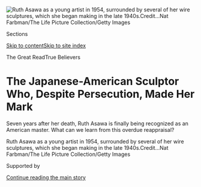 <div id="app">

<div>

<div>

<div>

</div>

<div data-aria-hidden="false">

<div id="site-content" data-role="main">

<div>

<div class="css-1aor85t" style="opacity:0.000000001;z-index:-1;visibility:hidden">

<div class="css-1hqnpie">

<div class="css-epjblv">

<span class="css-100wwgy">The Japanese-American Sculptor Who, Despite
Persecution, Made Her
Mark</span>

</div>

<div class="css-k008qs">

<div class="css-o5pzib">

<span class="css-18z7m18"></span>

<div>

</div>

</div>

<span class="css-1n6z4y">https://nyti.ms/2E4N9dP</span>

<div class="css-1705lsu">

<div class="css-4xjgmj">

<div class="css-4skfbu" data-role="toolbar" data-aria-label="Social Media Share buttons, Save button, and Comments Panel with current comment count" data-testid="share-tools">

  - 
  - 
  - 
  - 
    
    <div class="css-6n7j50">
    
    </div>

  - 
  - 

</div>

</div>

</div>

</div>

</div>

</div>

<div class="css-11qgg8s">

</div>

<div id="fullBleedHeaderContent">

<div class="css-n4ws9g">

![<span class="css-1l9o2ey e13ogyst0" data-aria-hidden="true">Ruth Asawa
as a young artist in 1954, surrounded by several of her wire sculptures,
which she began making in the late
1940s.</span><span class="css-1nlbvxy e1z0qqy90" itemprop="copyrightHolder"><span class="css-1ly73wi e1tej78p0">Credit...</span><span><span>Nat
Farbman/The Life Picture Collection/Getty
Images</span></span></span>](https://static01.graylady3jvrrxbe.onion/images/2020/07/10/t-magazine/art/asawa-slide-M1IM/asawa-slide-M1IM-articleLarge.jpg?quality=75&auto=webp&disable=upscale)

</div>

<div class="css-3z92zw">

<div class="css-6cn7ki">

<div class="NYTAppHideMasthead css-1bcu9v6 e1suatyy0">

<div class="section css-1o1qe8k e1suatyy2">

<div class="css-cu5p7t er09x8g0">

<div class="css-6n7j50">

</div>

<span class="css-1dv1kvn">Sections</span>

[Skip to content](#site-content)[Skip to site index](#site-index)

</div>

<div class="css-10698na e1huz5gh0">

</div>

</div>

</div>

<span class="css-10ej3is ezdmqqa0">The Great Read</span>True Believers

<div class="css-1sojcmr ehdk2mb0">

# The Japanese-American Sculptor Who, Despite Persecution, Made Her Mark

</div>

Seven years after her death, Ruth Asawa is finally being recognized as
an American master. What can we learn from this overdue reappraisal?

</div>

</div>

<div class="css-nwzfg5 e1gnum310">

<span class="css-1f9pvn2 t-magazine">Ruth Asawa as a young artist in
1954, surrounded by several of her wire sculptures, which she began
making in the late
1940s.</span><span class="css-1nlbvxy e1z0qqy90" itemprop="copyrightHolder"><span class="css-1ly73wi e1tej78p0">Credit...</span><span><span>Nat
Farbman/The Life Picture Collection/Getty Images</span></span></span>

</div>

<div id="sponsor-wrapper" class="css-1hyfx7x">

<div id="sponsor-slug" class="css-19vbshk">

Supported by

</div>

[Continue reading the main
story](#after-sponsor)

<div id="sponsor" class="ad sponsor-wrapper" style="text-align:center;height:100%;display:block">

</div>

<div id="after-sponsor">

</div>

</div>

<div class="css-1wx1auc e1gnum311">

<div class="css-18e8msd">

<div class="css-vp77d3 epjyd6m0">

<div class="css-1baulvz">

By [<span class="css-1baulvz last-byline" itemprop="name">Thessaly La
Force</span>](https://www.nytimes3xbfgragh.onion/by/thessaly-la-force)

</div>

</div>

  - 
    
    <div class="css-nv7ky2 e16638kd2">
    
    July 20,
    2020
    
    </div>

  - 
    
    <div class="css-4xjgmj">
    
    <div class="css-d8bdto" data-role="toolbar" data-aria-label="Social Media Share buttons, Save button, and Comments Panel with current comment count" data-testid="share-tools">
    
      - 
      - 
      - 
      - 
        
        <div class="css-6n7j50">
        
        </div>
    
      - 
      - 
    
    </div>
    
    </div>

</div>

</div>

</div>

<div class="section meteredContent css-1r7ky0e" name="articleBody" itemprop="articleBody">

<div class="css-1fanzo5 StoryBodyCompanionColumn">

<div class="css-53u6y8">

IN 2009, THE New York City auction house Christie’s received an
unsolicited query: A woman named Addie Lanier had a painting by [Josef
Albers](https://www.nytimes3xbfgragh.onion/1976/03/26/archives/josef-albers-artist-and-teacher-dies.html),
the midcentury abstract artist who pioneered modern arts education.
Could Christie’s help her sell it? It wasn’t uncommon for a major
auction house like Christie’s to get cold calls. News generated by large
sales can create curiosity and spark interest; people often approach
auction houses in the hope of confirming that they have been sitting on
priceless works of art. Jonathan Laib — then a senior vice president and
senior specialist of postwar and contemporary art at Christie’s — was
excited to hear of an Albers.

The details surrounding the painting, from Albers’s “Homage to the
Square” series, intrigued Laib. Like many artists, Albers was fond of
trades and frequently gave artworks away. Rarely, though, did he gift a
painting as substantial as this one. In some respects, the series was
his masterpiece; for 26 years, Albers repeatedly nested three to four
superimposed squares of varying hues, a cumulative expression of his
life’s work in revealing how perception could be manipulated by the
arrangement of form and color. Lanier also possessed a signed note from
Albers, verifying the painting’s authenticity. It was surprisingly
affectionate: “Dear Ruthie, This is just for revenge, And it is yours
for the promise not to acknowledge receiving it. Love, A.” Lanier
attested that her mother, a woman named [Ruth
Asawa](https://www.nytimes3xbfgragh.onion/news/the-lives-they-lived/2013/12/21/ruth-asawa/),
and Albers had been
friends.

</div>

</div>

<div id="t-true-believers-art-promo" class="section interactive-content interactive-size-scoop css-bvtwvj" data-id="100000007224768">

<div class="css-17ih8de interactive-body" data-sourceid="100000007224768">

[![](https://static01.graylady3jvrrxbe.onion/newsgraphics/2020/06/29/tmag-art-embeds-new/assets/images/art_issue_gif_special_editon.gif)](https://www.nytimes3xbfgragh.onion/issue/t-magazine/2020/07/02/true-believers-art-issue)

</div>

</div>

<div>

</div>

<div class="css-79elbk" data-testid="photoviewer-wrapper">

<div class="css-z3e15g" data-testid="photoviewer-wrapper-hidden">

</div>

<div class="css-1a48zt4 ehw59r15" data-testid="photoviewer-children">

![<span class="css-1l9o2ey e13ogyst0" data-aria-hidden="true">Asawa in
1951, reclining and holding one of her sculptures. Photograph by Imogen
Cunningham.</span><span class="css-1nlbvxy e1z0qqy90" itemprop="copyrightHolder"><span class="css-1ly73wi e1tej78p0">Credit...</span><span>Imogen
Cunningham; © The Imogen Cunningham Trust. From “Everything She Touched:
The Life of Ruth Asawa,” by Marilyn Chase, published by Chronicle Books,
2020</span></span>](https://static01.graylady3jvrrxbe.onion/images/2020/07/10/t-magazine/art/asawa-slide-CLQU/asawa-slide-CLQU-articleLarge.jpg?quality=75&auto=webp&disable=upscale)

</div>

</div>

<div class="css-1fanzo5 StoryBodyCompanionColumn">

<div class="css-53u6y8">

Laib began a correspondence with Lanier, learning more about her mother,
a San Francisco-based artist, who was then 83 years old and bedridden
with lupus, a chronic autoimmune disease. The family was in need of
money to provide the round-the-clock care that Asawa required. The
eventual sale of the Albers brought in over $100,000, but it left Laib
wondering if there was more to Asawa’s story. She had been a student of
Albers **** at [Black Mountain
College](https://www.nytimes3xbfgragh.onion/2015/03/19/arts/artsspecial/in-the-spirit-of-black-mountain-college-an-avant-garde-incubator.html)
in the 1940s. Her own art incorporated many of the principles Albers
espoused: the use of negative space, beauty in repetition and a deep
awareness of the material at hand. Asawa often worked with coiled lines
of metal wire that she wove into undulating, biomorphic shapes that hung
from the wood rafters of her house in Noe Valley. She had shown these
pieces in a New York City gallery, Peridot, where she was represented
for six years beginning in 1954, placing works with top collectors
including the [Museum of Modern
Art](https://www.nytimes3xbfgragh.onion/topic/organization/museum-of-modern-art),
the architect [Philip
Johnson](https://www.nytimes3xbfgragh.onion/2017/03/23/t-magazine/philip-johnson-rockefeller-guest-house-manhattan.html)
and Mary Rockefeller, the first wife of New York Governor [Nelson
Rockefeller](https://www.nytimes3xbfgragh.onion/1964/02/16/archives/political-evolution-of-nelson-rockefeller-in-less-than-six-years-he.html).
It was surprising to Laib that Asawa’s name was not as well known as
those of her contemporaries, such as [Eva
Hesse](https://tmagazine.blogs.nytimes3xbfgragh.onion/2010/03/25/just-looking-eva-hesse/),
[Louise
Bourgeois](https://www.nytimes3xbfgragh.onion/2016/10/03/t-magazine/art/louise-bourgeois-turning-inwards.html)
and [Yayoi
Kusama](https://www.nytimes3xbfgragh.onion/2016/09/01/t-magazine/art/yayoi-kusama-glass-house.html).
Asawa’s last show with Peridot was in 1958. Less than a decade later,
she had all but disappeared from the New York art world.

Today, Asawa has returned as a subject of rediscovery — someone who has
finally been given the kind of international recognition that was owed
during her lifetime, and whose legacy reflects both her own
contributions as an artist as well as the singular path she forged for
herself as the child of immigrants, a woman and an Asian-American. This
past April, the United States Postal Service
[announced](https://ruthasawa.com/usps-announces-2020-ruth-asawa-stamp/)
that 10 different works of Asawa’s would be featured on a series of
postage stamps, out next month. Also in April, the first comprehensive
biography of Asawa, “[Everything She
Touched](https://www.chroniclebooks.com/products/everything-she-touched)”
by [Marilyn Chase](https://www.marilynchase.com/), was published by
Chronicle Books. She is now routinely included in comprehensive group
shows alongside artists such as [Anni
Albers](https://www.nytimes3xbfgragh.onion/1994/05/10/obituaries/anni-albers-94-textile-artist-and-the-widow-of-josef-albers.html),
[Sheila
Hicks](https://www.nytimes3xbfgragh.onion/2017/05/03/arts/design/sheila-hicks-work-on-the-high-line.html)
and Bourgeois. Laib, who took the original call from Asawa’s daughter,
eventually moved from Christie’s to the David Zwirner gallery and is
responsible for several lauded solo shows of her work, resulting in
sales of her sculptures for well over a million
dollars.

</div>

</div>

<div>

</div>

<div class="css-79elbk" data-testid="photoviewer-wrapper">

<div class="css-z3e15g" data-testid="photoviewer-wrapper-hidden">

</div>

<div class="css-1a48zt4 ehw59r15" data-testid="photoviewer-children">

<div class="css-1xdhyk6 erfvjey0">

<span class="css-1ly73wi e1tej78p0">Image</span>

<div class="css-zjzyr8">

<div data-testid="lazyimage-container" style="height:491.0666666666666px">

</div>

</div>

</div>

<span class="css-1l9o2ey e13ogyst0" data-aria-hidden="true">The artist
with one of her hanging looped-wire sculptures in 1957. Photograph by
Imogen
Cunningham.</span><span class="css-1nlbvxy e1z0qqy90" itemprop="copyrightHolder"><span class="css-1ly73wi e1tej78p0">Credit...</span><span>Imogen
Cunningham. © The Imogen Cunningham Trust</span></span>

</div>

</div>

<div class="css-1fanzo5 StoryBodyCompanionColumn">

<div class="css-53u6y8">

In a culture of acknowledging those who were previously overlooked, when
artists and their earliest champions are finally getting their dues,
there is a satisfaction in witnessing the record be corrected. Yet a
purely revisionist approach **** ignores the ways in which Asawa’s art
is still remarkably contemporary, how it is a clear articulation of
midcentury art’s engagement with spatial abstraction. I have stood in a
gallery hung with Asawa’s wire sculptures, where the movement of my own
body has caused them to sway, the shadows of the woven wire dancing
against the floor. For a moment, I was quietly transported elsewhere —
to the deep sea, to a forest or maybe to someplace altogether unearthly.

</div>

</div>

<div class="css-1fanzo5 StoryBodyCompanionColumn">

<div class="css-53u6y8">

In interviews, Asawa chose her words carefully. I suspect she would have
resisted ever being portrayed as a victim. But there are the plain facts
of her existence — that she was incarcerated as a teenager in a
Japanese-American concentration camp; that she overcame incredible
prejudice and racism to be an artist. How much is different from today,
as people of Asian descent **** encounter [new levels of
racism](https://www.nytimes3xbfgragh.onion/2020/06/24/us/asian-american-racism-coronavirus-kelly-yang.html),
as the federal government continues to unjustly [detain
immigrants](https://www.nytimes3xbfgragh.onion/topic/subject/immigration-detention)
based on where they are from? Asawa’s biography is, ultimately, one with
a happy ending. But it is also a painful reminder that the struggles she
faced are not novel, and that history repeats itself. What, exactly, can
we learn from her life?

ASAWA WAS BORN in 1926 in Norwalk, Calif. Her father, Umakichi, had
worked as a tofu vendor, leaving Japan in 1902 to avoid conscription in
the Russo-Japanese War. Her mother, Haru, was a Japanese picture bride —
one of the thousands of Japanese women who, at the beginning of the last
century, agreed, through the exchange of black-and-white portraits, to
marry a Japanese man living in the United States in the hopes of a
better life. By the time Ruth was born, the family was leasing an
80-acre farm in what would later become greater Los Angeles, unable to
own property as immigrants because of the California Alien Land Law of
1913. Eventually, the Asawa family would grow to include seven children.
Ruth was the fourth
oldest.

</div>

</div>

<div class="css-1h0maa8 e73j0it0">

<div class="css-1xdhyk6 erfvjey0">

<span class="css-1ly73wi e1tej78p0">Image</span>

<div class="css-zjzyr8">

<div data-testid="lazyimage-container" style="height:623.8222222222222px">

</div>

</div>

</div>

<span class="css-1l9o2ey e13ogyst0" data-aria-hidden="true">Asawa's
mother, Haru (center), with her sister Ura (left) and their mother in
Japan.</span><span class="css-1nlbvxy e1z0qqy90" itemprop="copyrightHolder"><span class="css-1ly73wi e1tej78p0">Credit...</span><span>Courtesy
of the Estate of Ruth Asawa. From “Everything She Touched: The Life of
Ruth Asawa,” by Marilyn Chase, published by Chronicle Books,
2020</span></span>

<div class="css-1xdhyk6 erfvjey0">

<span class="css-1ly73wi e1tej78p0">Image</span>

<div class="css-zjzyr8">

<div data-testid="lazyimage-container" style="height:623.8222222222222px">

</div>

</div>

</div>

<span class="css-1l9o2ey e13ogyst0" data-aria-hidden="true">Asawa at age
13.</span><span class="css-1nlbvxy e1z0qqy90" itemprop="copyrightHolder"><span class="css-1ly73wi e1tej78p0">Credit...</span><span>Courtesy
of the Estate of Ruth Asawa and David Zwirner</span></span>

</div>

<div class="css-1fanzo5 StoryBodyCompanionColumn">

<div class="css-53u6y8">

Life on the farm was tough and unsparing, with long days and little time
for idleness. The family lived in a board-and-batten house, covered by a
paper ceiling and a tin roof, that Umakichi built himself. Asawa’s
mother, as Chase describes in “Everything She Touched,” woke at around 3
a.m. each day to begin cooking the family’s rice; her father rose an
hour later to check the gopher traps. Onions, broccoli and cauliflower
were harvested every winter, strawberries every spring, and tomatoes and
melons in the summer. They recycled the wooden crates down to the nails,
which Umakichi would re-flatten with a hammer. “In my home we had
virtually no materials,” Asawa said in a 1981 interview, “just a set of
encyclopedia and a player piano. All the children wanted to play music
but we didn’t have any money for lessons.” Umakichi was a truck farmer,
and after the farm’s produce had been packed, he would drive to the Los
Angeles farmer’s market to sell it. In the economy of the 1930s, a box
of tomatoes cost a nickel, two dozen melons cost 10 cents and a crate of
cabbages cost 35. Umakichi was often ripped off by buyers, which Asawa
credited to the family’s own naïveté. As a result, school was a welcome
haven for Asawa — even then, she loved to draw — but the children were
still expected to finish their chores.

In December 1941, when Asawa was 15 years old, the Japanese bombed Pearl
Harbor, prompting the United States to declare war on Japan. Afraid of
what could be construed as evidence against them, Ruth’s father burned
the ikebana books one of her older siblings had brought back from a trip
to Japan. In February, President Franklin D. Roosevelt signed Executive
Order 9066, which would result in 120,000 men, women and children of
Japanese ancestry being evicted from across the West Coast and held in
American concentration camps scattered throughout the country. Umakichi
was arrested that same month: “It was a Sunday, I guess, in February,”
Asawa recalled in an interview with the University of California,
Berkeley, in the mid-1970s, “that we were working in the field and two
FBI men came. They went and found my father in the field and marched him
back into the house. He had lunch and then they took him
away.”

</div>

</div>

<div class="css-79elbk" data-testid="photoviewer-wrapper">

<div class="css-z3e15g" data-testid="photoviewer-wrapper-hidden">

</div>

<div class="css-1a48zt4 ehw59r15" data-testid="photoviewer-children">

<div class="css-1xdhyk6 erfvjey0">

<span class="css-1ly73wi e1tej78p0">Image</span>

<div class="css-zjzyr8">

<div data-testid="lazyimage-container" style="height:257.77777777777777px">

</div>

</div>

</div>

<span class="css-1l9o2ey e13ogyst0" data-aria-hidden="true">The
identification card issued to Asawa by the War Relocation Authority, the
main government agency created to oversee the incarceration of
Japanese-Americans during World War
II.</span><span class="css-1nlbvxy e1z0qqy90" itemprop="copyrightHolder"><span class="css-1ly73wi e1tej78p0">Credit...</span><span>National
Portrait Gallery, Smithsonian Institution. Gift of the children of Ruth
Asawa. Courtesy of the Estate of Ruth Asawa and David
Zwirner</span></span>

</div>

</div>

<div class="css-1fanzo5 StoryBodyCompanionColumn">

<div class="css-53u6y8">

By April of that year, with Umakichi already imprisoned in New Mexico,
Asawa, her mother and her siblings — with the exception of a younger
sister who had been living in Japan on an extended visit, where she
would remain throughout the war — had been told to pack up their lives
and join the thousands of other Japanese-Americans at Santa Anita, one
of two local detention centers, where they were assigned to wait until
they received a permanent camp location further inland. There, they
lived in the stables of the converted racetrack. “Hair from the
horse\[’s\] mane & tail were stuck between cracks of the walls. The
heat of the summer accentuated the odor of recent tenants,” remembered
Asawa. Family units were broken up. Privacy was limited. While
incarceration was an undignified experience, it also, paradoxically, set
in motion Asawa’s career. She had more free time in Santa Anita than on
the family farm and was introduced to three Walt Disney artists — Tom
Okamoto, Chris Ishii and James Tanaka — who had begun teaching art. With
the paper, charcoal and ink donated by the same men who had worked on
“Snow White” and “Pinocchio,” Asawa began to take her own talent more
seriously.

<div class="css-79elbk" data-testid="photoviewer-wrapper">

<div class="css-z3e15g" data-testid="photoviewer-wrapper-hidden">

</div>

<div class="css-1a48zt4 ehw59r15" data-testid="photoviewer-children">

<div class="css-zgakxe erfvjey0">

<span class="css-1ly73wi e1tej78p0">Image</span>

<div class="css-zjzyr8">

<div data-testid="lazyimage-container" style="height:697.2888888888888px">

</div>

</div>

</div>

<span class="css-1l9o2ey e13ogyst0" data-aria-hidden="true">Asawa
standing before trellised beans at the Rohwer War Relocation Center in
Arkansas in
1943.</span><span class="css-1nlbvxy e1z0qqy90" itemprop="copyrightHolder"><span class="css-1ly73wi e1tej78p0">Credit...</span><span>Courtesy
of the Estate of Ruth Asawa and David Zwirner</span></span>

</div>

</div>

After five months, the Asawa family was ordered to pack up again,
heading now to the bayous of Arkansas and the Rohwer War Relocation
Center, where Asawa would live for the next year. She recalled of the
journey there: “The Louisiana swamps were just as I imagined them to be
… enchanting, beautiful, and weird.” Cypress trees grew in the bayous
and creeks snaked through large swaths of farmland, which were worked by
sharecroppers, whose own poverty was often bleaker than that of those in
the camps. In freshly erected barracks where the soil turned to black
muck when it rained, Asawa and her family were imprisoned with over
8,000 other Japanese-Americans. (I visited Rohwer earlier this year and
I was shocked by its flatness and disappointed that almost nothing
remained of the camps except a smokestack, a gymnasium that now sat on
private property and the beautiful cement tombstones that
Japanese-American prisoners made for themselves.)

Like nearly everyone around them, the Asawas had lost their way of life
and their security for the future. Still, there were small moments of
relief: The gardens the families planted thrived in the Arkansas soil.
They flew paper kites against the open blue sky. Asawa’s mother got her
hair permed for the first time and socialized with the other women at
the camp, activities her hardscrabble farm life never allowed.

In the spring of 1943, Asawa became eligible for early release as a
high-school graduate (on the condition that she attend a college in the
country’s interior, which was considered less of a national security
threat, and that she find a financial sponsor). One of her teachers
handed her a catalog for the Art Institute of Chicago. She couldn’t
afford it and instead chose the Milwaukee State Teachers College, where
a semester only cost $25 (roughly $360 today). Leaving behind her mother
and her younger siblings, Asawa said goodbye to Rohwer and took a train
north.

FREE FROM THE prison of Rohwer, Asawa found Milwaukee was still a
disappointment in many respects. Her tuition was paid for by a Quaker
scholarship, but she earned her living expenses working as a live-in
maid for a local family. During her third year of study, with the modest
aim of becoming an art teacher, Asawa was told her race was a liability
— as a Japanese-American, she would not be able to graduate with a
teaching certificate, and without that, she would be unable to be hired
as a teacher. Two of her friends from Milwaukee, both artists, [Ray
Johnson](https://www.nytimes3xbfgragh.onion/2015/01/11/arts/design/ray-johnson-defies-categories-20-years-after-his-death.html)
and [Elaine
Schmitt](http://www.blackmountaincollege.org/elaine-schmitt-urbain/),
were planning to attend a summer course at a school called Black
Mountain College and urged Asawa to join them. After first arriving for
a summer session, Asawa finally enrolled as a full-time student in the
fall of 1946.

<div class="css-79elbk" data-testid="photoviewer-wrapper">

<div class="css-z3e15g" data-testid="photoviewer-wrapper-hidden">

</div>

<div class="css-1a48zt4 ehw59r15" data-testid="photoviewer-children">

<div class="css-zgakxe erfvjey0">

<span class="css-1ly73wi e1tej78p0">Image</span>

<div class="css-zjzyr8">

<div data-testid="lazyimage-container" style="height:580px">

</div>

</div>

</div>

<span class="css-1l9o2ey e13ogyst0" data-aria-hidden="true">Asawa at
Black Mountain College in North Carolina, where she first enrolled as a
student in 1946, staying for three
years.</span><span class="css-1nlbvxy e1z0qqy90" itemprop="copyrightHolder"><span class="css-1ly73wi e1tej78p0">Credit...</span><span>Hazel
Larsen Archer. © Estate of Hazel Larsen Archer, by permission of Erika
Archer-Zarow. From “Everything She Touched: The Life of Ruth Asawa,” by
Marilyn Chase, published by Chronicle Books, 2020</span></span>

</div>

</div>

</div>

</div>

<div class="css-1fanzo5 StoryBodyCompanionColumn">

<div class="css-53u6y8">

Situated along rolling meadowlands of the Great Craggy Mountains of
North Carolina, Black Mountain College was a creative paradise whose
pedagogical practices would go on to influence America’s liberal arts
education in every way imaginable — even if it was a relatively
short-lived experiment, dissolving in 1957. It was radically
open-minded, a place for personal and creative discovery that couldn’t
have been any more different from the Teachers College in Milwaukee.
Founded in 1933 by a pedagogue named John A. Rice, the school embraced a
holistic, interdisciplinary curriculum. Students weren’t given grades
and could choose when to graduate. The art program was run by Josef
Albers, who had fled Hitler’s Germany that same year with his wife and
fellow artist, Anni Albers. The couple had fallen in love at the Bauhaus
school, where Anni had been a precocious weaving student and Josef a
teacher. The
[Bauhaus](https://www.nytimes3xbfgragh.onion/2019/02/04/t-magazine/bauhaus-school-architecture-history.html)
itself was a radical moment in German design, combining fine arts with
crafts and emphasizing a more democratic relationship between
practicality and aesthetics. Black Mountain, as a result, was a rare
amalgamation of European modernism, American individualism and of
Albers’s old-world rigor. It also possessed an undeniably romantic
atmosphere, in which students and teachers were equals, eating, living
and socializing together. In a letter to [Wassily
Kandinsky](https://www.nytimes3xbfgragh.onion/2011/10/23/arts/artsspecial/kandinsky-painting-reveals-a-mystery-beneath.html)
upon their arrival, the Albers wrote: “Black Mountain is wonderful, deep
in the mountains, the same height as the Harz \[a mountain range in
northern Germany\] I think, but everything lush. The woods are full of
wild rhododendrons, as big as trees, we go out without coats and sat
**** in spring sunshine this
morning.”

</div>

</div>

<div class="css-79elbk" data-testid="photoviewer-wrapper">

<div class="css-z3e15g" data-testid="photoviewer-wrapper-hidden">

</div>

<div class="css-1a48zt4 ehw59r15" data-testid="photoviewer-children">

<div class="css-1xdhyk6 erfvjey0">

<span class="css-1ly73wi e1tej78p0">Image</span>

<div class="css-zjzyr8">

<div data-testid="lazyimage-container" style="height:261.64444444444445px">

</div>

</div>

</div>

<span class="css-1l9o2ey e13ogyst0" data-aria-hidden="true">Josef Albers
teaching at Black Mountain
College.</span><span class="css-1nlbvxy e1z0qqy90" itemprop="copyrightHolder"><span class="css-1ly73wi e1tej78p0">Credit...</span><span>Courtesy
of the Estate of Hazel Larsen Archer and the Black Mountain College
Museum + Arts Center. From “Everything She Touched: The Life of Ruth
Asawa,” by Marilyn Chase, published by Chronicle Books,
2020</span></span>

</div>

</div>

<div class="css-79elbk" data-testid="photoviewer-wrapper">

<div class="css-z3e15g" data-testid="photoviewer-wrapper-hidden">

</div>

<div class="css-1a48zt4 ehw59r15" data-testid="photoviewer-children">

<div class="css-1xdhyk6 erfvjey0">

<span class="css-1ly73wi e1tej78p0">Image</span>

<div class="css-zjzyr8">

<div data-testid="lazyimage-container" style="height:212.02222222222224px">

</div>

</div>

</div>

<span class="css-1l9o2ey e13ogyst0" data-aria-hidden="true">Asawa and a
fellow student, Ora Williams, at Black Mountain College in the summer of
1946.</span><span class="css-1nlbvxy e1z0qqy90" itemprop="copyrightHolder"><span class="css-1ly73wi e1tej78p0">Credit...</span><span>Mary
Parks Washington, courtesy of the Estate of Ruth Asawa. From “Everything
She Touched: The Life of Ruth Asawa,” by Marilyn Chase, published by
Chronicle Books, 2020</span></span>

</div>

</div>

<div class="css-1fanzo5 StoryBodyCompanionColumn">

<div class="css-53u6y8">

It is a common assumption, given the tactile **** nature of Asawa’s wire
sculptures, that she studied weaving with Anni Albers. Anni, in fact,
initially rejected Asawa, telling her it was impossible to teach a
summer student weaving in just six weeks. Instead, it was Josef Albers
who had an outsize influence on Asawa — his economical drawing classes
**** helped discipline her mind and her hands. And the couple’s courage
and tolerance — Josef, wary of elitism, came from a working-class family
in a coal-mining town in West Germany; Anni was of Jewish descent (a
good friend and colleague of the couple’s from the Bauhaus, Otti Berger,
was killed at Auschwitz) — was a ballast for someone whose life was so
marked by prejudice. (After Black Mountain admitted its first Black
students in 1944, Albers suggested the school should admit more Asian
students as well.) In many respects, Black Mountain was a place where
sexuality, race and gender were treated with a startling impartiality
for the times. Asawa blossomed under Albers’s tutelage. He showed people
how to see, she later explained. To think critically and creatively. To
use humble materials. For the first time in her life, Asawa finally saw
herself as an
*artist*.

</div>

</div>

<div class="css-79elbk" data-testid="photoviewer-wrapper">

<div class="css-z3e15g" data-testid="photoviewer-wrapper-hidden">

</div>

<div class="css-1a48zt4 ehw59r15" data-testid="photoviewer-children">

<div class="css-1xdhyk6 erfvjey0">

<span class="css-1ly73wi e1tej78p0">Image</span>

<div class="css-zjzyr8">

<div data-testid="lazyimage-container" style="height:289.35555555555555px">

</div>

</div>

</div>

<span class="css-1l9o2ey e13ogyst0" data-aria-hidden="true">The artist
forming a looped-wire sculpture in 1957. Photograph by Imogen
Cunningham.</span><span class="css-1nlbvxy e1z0qqy90" itemprop="copyrightHolder"><span class="css-1ly73wi e1tej78p0">Credit...</span><span>Imogen
Cunningham; © The Imogen Cunningham Trust. From “Everything She Touched:
The Life of Ruth Asawa,” by Marilyn Chase, published by Chronicle Books,
2020</span></span>

</div>

</div>

<div class="css-1fanzo5 StoryBodyCompanionColumn">

<div class="css-53u6y8">

THE SUCCESS ASAWA achieved in her lifetime was not unremarkable. Had she
remained with Peridot or some other New York City gallery, there is
reason to believe that she would have risen alongside her
contemporaries. Peridot, which opened in 1948, was a small, successful
Upper East Side gallery run by Lou Pollack, who, as Hilton Kramer
[wrote](https://www.nytimes3xbfgragh.onion/1970/12/06/archives/an-ambience-all-too-rare.html)
in his obituary in 1970, was a “sweet, soft‐spoken, courageous man”
(Pollack died suddenly while vacationing in Corsica, after which the
gallery changed name and ownership). Kramer described Pollack as having
“a firm sense of that other art world, light-years removed from the
hucksterism and fashion-mongering that make the headlines and collect
the (blue) chips, where the aesthetic transaction exists primarily as a
private pleasure and a spiritual need.” Other artists on Peridot’s
roster included [Philip
Guston](https://www.nytimes3xbfgragh.onion/2017/05/16/t-magazine/art/philip-guston-venice.html),
Bourgeois, [James
Rosati](https://www.nytimes3xbfgragh.onion/1988/02/27/obituaries/james-rosati-76-sculptor-noted-for-monumental-works-is-dead.html)
and [Costantino
Nivola](https://www.nytimes3xbfgragh.onion/1988/05/07/obituaries/costantino-nivola-76-a-sculptor-of-public-and-small-scale-works.html).
The partnership between Asawa and Pollack eventually ended, in part
because Asawa found it too costly to ship her wire sculptures across the
country, especially as she had to assume the financial burden for any
damages. Peridot’s ceilings were also only eight feet high — too short
for her more ambitious and larger works.

But with hindsight, it is easy to see how Asawa was dismissed. Vogue
magazine featured her artwork in 1952 alongside fashion models, who
posed in front of the sculptures as if they were accessories. A positive
1955 review of two separate exhibitions by Asawa and [Isamu
Noguchi](https://www.nytimes3xbfgragh.onion/2020/02/25/arts/design/isamu-noguchi-midtown-installation.html)
in Time magazine referred to Noguchi as a “leading U.S. sculptor” and
Asawa as “a housewife.” Orientalism, too, infused the language around
Asawa’s work — it wasn’t uncommon for an article about her to make
reference to “ancient” traditions or her “far Eastern patience,”
ignoring the distinctly European influence of Albers as well as Asawa’s
own American origins. Her sculptures, made of wire and by hand, were
also often labeled “craft,” a term that today may carry more positive
associations but was still limiting for a woman moving in the same
circles as Abstract Expressionists, postmodernists and
conceptualists.

</div>

</div>

<div class="css-79elbk" data-testid="photoviewer-wrapper">

<div class="css-z3e15g" data-testid="photoviewer-wrapper-hidden">

</div>

<div class="css-1a48zt4 ehw59r15" data-testid="photoviewer-children">

<div class="css-1xdhyk6 erfvjey0">

<span class="css-1ly73wi e1tej78p0">Image</span>

<div class="css-zjzyr8">

<div data-testid="lazyimage-container" style="height:392.4666666666667px">

</div>

</div>

</div>

<span class="css-1l9o2ey e13ogyst0" data-aria-hidden="true">Asawa at
work in her home studio, surrounded by her children, in 1957. Photograph
by Imogen
Cunningham.</span><span class="css-1nlbvxy e1z0qqy90" itemprop="copyrightHolder"><span class="css-1ly73wi e1tej78p0">Credit...</span><span>Imogen
Cunningham; © The Imogen Cunningham Trust. From “Everything She Touched:
The Life of Ruth Asawa,” by Marilyn Chase, published by Chronicle Books,
2020</span></span>

</div>

</div>

<div class="css-1fanzo5 StoryBodyCompanionColumn">

<div class="css-53u6y8">

Asawa, who eventually became a mother of six, didn’t neatly fit into the
categories that then defined the politics of feminism. An Asian-American
woman, married with children, **** was never going to be seen as defying
the patriarchy — even if her own interracial marriage was illegal in
many states when she wed in 1949. As the artist [Suzanne
Jackson](https://www.nytimes3xbfgragh.onion/2019/11/19/t-magazine/suzanne-jackson-artist.html),
who became a friend of Asawa’s while serving on the California Arts
Council in the 1970s, explained: “For some of us, there was a kind of
cultural attitude expressing — there were no bras to take off. No
pedestals to fall from. No privilege to abandon.” Nevertheless, after
Asawa’s children entered the California school system, beginning in
1968, she turned to activism and teaching. She garnered a prestigious
profile as an educator and advocate for San Francisco’s public schools,
bringing her other Black Mountain mentor, Buckminster Fuller, and his
environmental thinking to classrooms. All of this meant time outside of
the studio.

Most crucially though, there was no lexicon to explain or understand
Asawa’s own trajectory from a dusty farm of Norwalk to being
incarcerated during World War II to being in the same room as near
mythological figures such as [Robert
Rauschenberg](https://www.nytimes3xbfgragh.onion/2015/06/03/t-magazine/robert-rauschenberg-endless-combinations.html),
[Merce
Cunningham](https://www.nytimes3xbfgragh.onion/2017/02/07/t-magazine/art/merce-cunningham-exhibit-walker-art-center.html)
and [Willem de
Kooning](https://www.nytimes3xbfgragh.onion/2016/11/15/t-magazine/art/willem-de-kooning-zao-wou-ki-two-men-show.html).
For six weeks in 1948, while still a scholarship student at Black
Mountain, Asawa rejoined her parents near Los Angeles to help them
rebuild their lives as farmers after the war. Her own sense of
responsibility to her family contradicted the notion of the selfish
artist so espoused by her peers. And Asawa was not one to highlight her
own experience with injustice to score points. In what remains of her
several applications for a Guggenheim fellowship throughout the 1950s,
for which she was repeatedly rejected (she continued to apply through
the 1990s), Asawa never once mentions her own
incarceration.

</div>

</div>

<div class="css-79elbk" data-testid="photoviewer-wrapper">

<div class="css-z3e15g" data-testid="photoviewer-wrapper-hidden">

</div>

<div class="css-1a48zt4 ehw59r15" data-testid="photoviewer-children">

<div class="css-1xdhyk6 erfvjey0">

<span class="css-1ly73wi e1tej78p0">Image</span>

<div class="css-zjzyr8">

<div data-testid="lazyimage-container" style="height:260.35555555555555px">

</div>

</div>

</div>

<span class="css-1l9o2ey e13ogyst0" data-aria-hidden="true">Asawa with
masks she liked to make of friends and visitors who came to her house
and studio in the Noe Valley neighborhood of San Francisco,
1988.</span><span class="css-1nlbvxy e1z0qqy90" itemprop="copyrightHolder"><span class="css-1ly73wi e1tej78p0">Credit...</span><span>©
Terry Schmitt. From "Everything She Touched: The Life of Ruth Asawa" by
Marilyn Chase, published by Chronicle Books, 2020</span></span>

</div>

</div>

<div class="css-1fanzo5 StoryBodyCompanionColumn">

<div class="css-53u6y8">

GROWING UP IN the Bay Area, I was familiar with Asawa’s work before I
knew her name — my parents liked to take me to the Ghirardelli chocolate
factory in San Francisco, where her second public commission, a bronze
fountain featuring two mermaids, one of whom is breastfeeding (1968),
still stands. Whatever divide I had to mentally cross to understand that
this artist was the same one who deserved to stand alongside others such
as [Frida
Kahlo](https://www.nytimes3xbfgragh.onion/topic/person/frida-kahlo) and
Bourgeois happened much later, when — as art has the capacity to do — I
was struck by the acute simplicity of an Asawa sculpture
(“[S.270](https://whitney.org/collection/works/2260),” 1955) ****
hanging in the window of the [Whitney Museum of American
Art](https://www.nytimes3xbfgragh.onion/topic/organization/whitney-museum-of-american-art)
in 2015, the West Village cramped and alive behind me, the patina of the
sculpture’s wire evocative of a time now lost. It is unfortunate to me
that women who enter the pantheon of great artists are often close to
dead or, like Bourgeois, old enough that they seem to be eclipsed by
their own careers — so that their story of genius is always one of
overcoming, of wise, womanly perseverance. I am reluctant to see Asawa
as anything more than what she was: a remarkable individual with a story
that is so American in its triumph against adversity that it’s
impossible to imagine it going another direction, as it did with
thousands of Japanese-Americans of her generation who were promised a
better life, as it did with her parents, who were forced to start over,
who never fully regained what they painstakingly built for themselves as
immigrants.

</div>

</div>

<div class="css-79elbk" data-testid="photoviewer-wrapper">

<div class="css-z3e15g" data-testid="photoviewer-wrapper-hidden">

</div>

<div class="css-1a48zt4 ehw59r15" data-testid="photoviewer-children">

<div class="css-1xdhyk6 erfvjey0">

<span class="css-1ly73wi e1tej78p0">Image</span>

<div class="css-zjzyr8">

<div data-testid="lazyimage-container" style="height:256.4888888888889px">

</div>

</div>

</div>

<span class="css-1l9o2ey e13ogyst0" data-aria-hidden="true">A detail
from Asawa’s 1994 Japanese American Internment Memorial, in San Jose,
Calif.</span><span class="css-1nlbvxy e1z0qqy90" itemprop="copyrightHolder"><span class="css-1ly73wi e1tej78p0">Credit...</span><span>©
Terry Schmitt. From “Everything She Touched: The Life of Ruth Asawa,” by
Marilyn Chase, published by Chronicle Books, 2020</span></span>

</div>

</div>

<div class="css-1fanzo5 StoryBodyCompanionColumn">

<div class="css-53u6y8">

Only much later in Asawa’s life, when she was in her 60s, did she
confront her experience in the camps with a 1994 commissioned bronze
bas-relief memorial for the city of San Jose. In it, she fastidiously
depicts scenes of Santa Anita and Rohwer — as well as those of the
imprisonment of the larger Japanese-American community and of their
struggle for justice afterward. Its literalness is uncharacteristic of
her more abstract work. But the piece was also a reflection **** of the
larger gestures she had begun to make as an educator and an activist,
actions that finally addressed, as directly as possible, not just her
own experience as a teenager but what happened, on a whole, to three
generations of Japanese-Americans. In a letter to a friend written not
long after the memorial’s unveiling, she explained: “I had to dig deep
into my past to find the common threads with other Japanese immigrants
who endured the struggle and am glad I was part of it.” The exhumation
of her own experience was necessary. Even if Asawa always maintained
that art — and its ability to offer us a way to think critically about
the world — was what actually saved her. In a 1980 interview, she put it
as such:

> Well I don’t think that art by itself is important. I think that the
> reason the arts are important is because it is the only thing that an
> individual can do and maintain his individuality. I think that is very
> important — making your own decisions. If you count everything that we
> fight for — better schools, better health care, more social awareness
> — we are letting other people make the decisions for us. We are not
> taking our lives into our own hands and making those decisions for
> ourselves.

</div>

</div>

<div class="css-79elbk" data-testid="photoviewer-wrapper">

<div class="css-z3e15g" data-testid="photoviewer-wrapper-hidden">

</div>

<div class="css-1a48zt4 ehw59r15" data-testid="photoviewer-children">

<div class="css-1xdhyk6 erfvjey0">

<span class="css-1ly73wi e1tej78p0">Image</span>

<div class="css-zjzyr8">

<div data-testid="lazyimage-container" style="height:404.06666666666666px">

</div>

</div>

</div>

<span class="css-1l9o2ey e13ogyst0" data-aria-hidden="true">An undated
photo of Asawa by Imogen
Cunningham.</span><span class="css-1nlbvxy e1z0qqy90" itemprop="copyrightHolder"><span class="css-1ly73wi e1tej78p0">Credit...</span><span>Imogen
Cunningham. © The Imogen Cunningham Trust</span></span>

</div>

</div>

<div class="css-1fanzo5 StoryBodyCompanionColumn">

<div class="css-53u6y8">

This past December, I visited the Noe Valley house where Asawa died in
2013. Perched on a slanted hill, the house could be what Donald Judd’s
former home in SoHo is today, a preservation of the artist’s space that
is so complete that it is nearly a work of art itself. Judd’s home
underwent a costly rehabilitation, and it requires a professional staff
to maintain. For now, Asawa’s youngest son, Paul, and his wife, Sandra,
live there with their children. The front doors, six hulking slabs of
redwood, were hand-carved and burnished by Asawa with the help of her
husband and children. The cobblestones that pave the pathway through the
front garden were carried up by the family from a nearby beach. A ume
plum tree that Asawa planted still stands in a the verdant garden, now
overgrown with oxalis and
nasturtium.

</div>

</div>

<div class="css-79elbk" data-testid="photoviewer-wrapper">

<div class="css-z3e15g" data-testid="photoviewer-wrapper-hidden">

</div>

<div class="css-1a48zt4 ehw59r15" data-testid="photoviewer-children">

<div class="css-1xdhyk6 erfvjey0">

<span class="css-1ly73wi e1tej78p0">Image</span>

<div class="css-zjzyr8">

<div data-testid="lazyimage-container" style="height:299.02222222222224px">

</div>

</div>

</div>

<span class="css-1l9o2ey e13ogyst0" data-aria-hidden="true">Sculptures
by Asawa hanging from the Douglas fir rafters in the living room of her
Noe Valley home in
1995.</span><span class="css-1nlbvxy e1z0qqy90" itemprop="copyrightHolder"><span class="css-1ly73wi e1tej78p0">Credit...</span><span>Laurence
Cuneo, courtesy of the Estate of Ruth Asawa and David Zwirner. Artwork ©
Estate of Ruth Asawa</span></span>

</div>

</div>

<div class="css-1fanzo5 StoryBodyCompanionColumn">

<div class="css-53u6y8">

San Francisco is a city of heights and fog and light — crossing a street
can sometimes feel like stepping from darkness into pure blue sky.
Standing in her living room, flooded by the midday sun, the city
unspooling below, I was able to conjure a black-and-white 1995
photograph that depicted how Asawa’s most important sculptures were hung
in her home (many have since been placed in prominent museums and
collections). Her children told me anecdotes, collected over the years:
Asawa was fond of pointing at her sculptures, constellations in her own
universe, and remarking that “this one is a seminal piece,” “that one
should go to a museum.” “Somehow,” Addie Lanier told me, “She knew that
the works would get there.” The children are now middle-aged and parents
themselves; they **** had devoted years to caring for their parents at
the end of their lives. I sensed how overwhelmed they had been by what
had been left behind — they told stories of uncovering lesser artwork
stuffed into **** basement crawl spaces, of painstakingly cataloging
scores of photographs of their mother by her friend the photographer
[Imogen
Cunningham](https://www.nytimes3xbfgragh.onion/1973/05/06/archives/imogen-cunningham-at-ninety-a-remarkable-empathy.html)
that had never been published. It made me think of my own parents, of
the duty a child feels to her elders, of the abundance of life and then
the quiet that comes after death. Their mother, they said, used to hang
her feet off the side of her father’s horse-drawn leveler, creating
undulating patterns in the dirt that would eventually be repeated in her
work. They were protective of their mother’s legacy. They understood
what was at stake as custodians. They told me how, after she had taken a
class with Albers, their mother told him she didn’t want to paint what
he wanted her to paint. She wanted to paint flowers instead. “Fine,”
Albers had replied. “But make them Asawa flowers.” The clarity of her
own existence was
obvious.

</div>

</div>

<div id="t-true-believers-art-nav" class="section interactive-content interactive-size-scoop css-m2zfm8" data-id="100000007224767">

<div class="css-17ih8de interactive-body" data-sourceid="100000007224767">

<div id="g-bottomnav" class="g-bottomnav">

### [True Believers Art Issue](https://www.nytimes3xbfgragh.onion/issue/t-magazine/2020/07/02/true-believers-art-issue)

</div>

</div>

</div>

</div>

<div>

</div>

<div>

</div>

<div>

</div>

<div>

<div id="bottom-wrapper" class="css-1ede5it">

<div id="bottom-slug" class="css-l9onyx">

Advertisement

</div>

[Continue reading the main
story](#after-bottom)

<div id="bottom" class="ad bottom-wrapper" style="text-align:center;height:100%;display:block;min-height:90px">

</div>

<div id="after-bottom">

</div>

</div>

</div>

</div>

</div>

## Site Index

<div>

</div>

## Site Information Navigation

  - [© <span>2020</span> <span>The New York Times
    Company</span>](https://help.nytimes3xbfgragh.onion/hc/en-us/articles/115014792127-Copyright-notice)

<!-- end list -->

  - [NYTCo](https://www.nytco.com/)
  - [Contact
    Us](https://help.nytimes3xbfgragh.onion/hc/en-us/articles/115015385887-Contact-Us)
  - [Work with us](https://www.nytco.com/careers/)
  - [Advertise](https://nytmediakit.com/)
  - [T Brand Studio](http://www.tbrandstudio.com/)
  - [Your Ad
    Choices](https://www.nytimes3xbfgragh.onion/privacy/cookie-policy#how-do-i-manage-trackers)
  - [Privacy](https://www.nytimes3xbfgragh.onion/privacy)
  - [Terms of
    Service](https://help.nytimes3xbfgragh.onion/hc/en-us/articles/115014893428-Terms-of-service)
  - [Terms of
    Sale](https://help.nytimes3xbfgragh.onion/hc/en-us/articles/115014893968-Terms-of-sale)
  - [Site
    Map](https://spiderbites.nytimes3xbfgragh.onion)
  - [Help](https://help.nytimes3xbfgragh.onion/hc/en-us)
  - [Subscriptions](https://www.nytimes3xbfgragh.onion/subscription?campaignId=37WXW)

</div>

</div>

</div>

</div>
